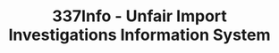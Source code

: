 ---
bigquery: https://console.cloud.google.com/bigquery?p=patents-public-data&d=usitc_investigations&page=dataset&project=sheets-management-319211
citation: US International Trade Commission 337Info Unfair Import Investigations Information
  System
contributors: US International Trade Comission
cost: None
description: US International Trade Commission 337Info Unfair Import Investigations
  Information System contains data on investigations done under Section 337. Section
  337 declares the infringement of certain statutory intellectual property rights
  and other forms of unfair competition in import trade to be unlawful practices.
  Most Section 337 investigations involve allegations of patent or registered trademark
  infringement.
documentation: FAQ and tutorial available on the site
last_edit: 04/08/2022, 04:34:28
location: https://pubapps2.usitc.gov/337external/
maintained_by: US International Trade Comission
schema_fields:
- trademarkNumbers
- scheduledEndDateEvidHear
- scheduledStartDateEvidHear
- teoProceedingInvolved
- ouiiAttorney
- docketNo
- dateOfPublicationFrNotice
- htsNumbers
- investigationNo
- patentNumber
- issueDateOtherNonFinal
- actualStartDateEvidHear
- startDateMarkmanHearing
- publication_number
- finalIdOnViolationDue
- internalRemand
- dateCreated
- cafcAppeals
- teoIdIssueDate
- dateComplaintFiled
- teoIdDueDate
- title
- gcAttorney
- copyrightNumbers
- ouiiParticipation
- id
- endDateMarkmanHearing
- patentNumbers
- aljAssigned
- lastUpdated
- finalIdOnViolationIssue
- currentActiveALJ
- markmanHearing
- complainant
- investigationTermDate
- respondent
- investigationType
- finalDetNoViolation
- targetDate
- actualEndDateEvidHear
- invUnfairAct
- teoReliefGranted
- finalDetViolation
- currentStatus
shortname: unfair_import_investigations
tags:
- import
- legal
- trade
timeframe: 2008-2021 (prior to 2008 downloadable as a JSON file)
title: 337Info - Unfair Import Investigations Information System
uuid: 2721f5ec-e599-4890-9265-9706719fc71e
---